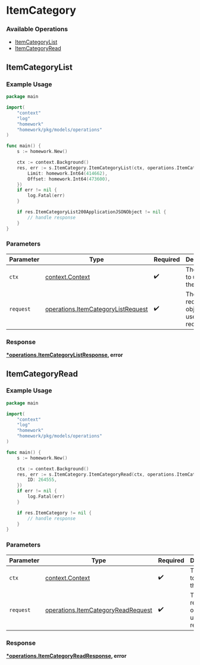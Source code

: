 # ItemCategory

### Available Operations

* [ItemCategoryList](#itemcategorylist)
* [ItemCategoryRead](#itemcategoryread)

## ItemCategoryList

### Example Usage

```go
package main

import(
	"context"
	"log"
	"homework"
	"homework/pkg/models/operations"
)

func main() {
    s := homework.New()

    ctx := context.Background()
    res, err := s.ItemCategory.ItemCategoryList(ctx, operations.ItemCategoryListRequest{
        Limit: homework.Int64(414662),
        Offset: homework.Int64(473600),
    })
    if err != nil {
        log.Fatal(err)
    }

    if res.ItemCategoryList200ApplicationJSONObject != nil {
        // handle response
    }
}
```

### Parameters

| Parameter                                                                                | Type                                                                                     | Required                                                                                 | Description                                                                              |
| ---------------------------------------------------------------------------------------- | ---------------------------------------------------------------------------------------- | ---------------------------------------------------------------------------------------- | ---------------------------------------------------------------------------------------- |
| `ctx`                                                                                    | [context.Context](https://pkg.go.dev/context#Context)                                    | :heavy_check_mark:                                                                       | The context to use for the request.                                                      |
| `request`                                                                                | [operations.ItemCategoryListRequest](../../models/operations/itemcategorylistrequest.md) | :heavy_check_mark:                                                                       | The request object to use for the request.                                               |


### Response

**[*operations.ItemCategoryListResponse](../../models/operations/itemcategorylistresponse.md), error**


## ItemCategoryRead

### Example Usage

```go
package main

import(
	"context"
	"log"
	"homework"
	"homework/pkg/models/operations"
)

func main() {
    s := homework.New()

    ctx := context.Background()
    res, err := s.ItemCategory.ItemCategoryRead(ctx, operations.ItemCategoryReadRequest{
        ID: 264555,
    })
    if err != nil {
        log.Fatal(err)
    }

    if res.ItemCategory != nil {
        // handle response
    }
}
```

### Parameters

| Parameter                                                                                | Type                                                                                     | Required                                                                                 | Description                                                                              |
| ---------------------------------------------------------------------------------------- | ---------------------------------------------------------------------------------------- | ---------------------------------------------------------------------------------------- | ---------------------------------------------------------------------------------------- |
| `ctx`                                                                                    | [context.Context](https://pkg.go.dev/context#Context)                                    | :heavy_check_mark:                                                                       | The context to use for the request.                                                      |
| `request`                                                                                | [operations.ItemCategoryReadRequest](../../models/operations/itemcategoryreadrequest.md) | :heavy_check_mark:                                                                       | The request object to use for the request.                                               |


### Response

**[*operations.ItemCategoryReadResponse](../../models/operations/itemcategoryreadresponse.md), error**

